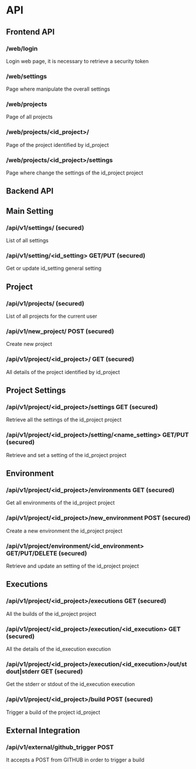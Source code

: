 # API

## Frontend API

### /web/login

Login web page, it is necessary to retrieve a security token 

### /web/settings 

Page where manipulate the overall settings

### /web/projects 

Page of all projects

### /web/projects/<id_project>/ 

Page of the project identified by id_project

### /web/projects/<id_project>/settings 

Page where change the settings of the id_project project



## Backend API

## Main Setting

### /api/v1/settings/ (secured)

List of all settings

### /api/v1/setting/<id_setting> GET/PUT (secured)

Get or update id_setting general setting


## Project

### /api/v1/projects/ (secured)

List of all projects for the current user

### /api/v1/new_project/<name> POST (secured)

Create new project

### /api/v1/project/<id_project>/ GET (secured)

All details of the project identified by id_project


## Project Settings

### /api/v1/project/<id_project>/settings GET (secured)

Retrieve all the settings of the id_project project

### /api/v1/project/<id_project>/setting/<name_setting> GET/PUT (secured)

Retrieve and set a setting of the id_project project


## Environment 

### /api/v1/project/<id_project>/environments GET (secured)

Get all environments of the id_project project

### /api/v1/project/<id_project>/new_environment POST (secured)

Create a new environment the id_project project

### /api/v1/project/environment/<id_environment> GET/PUT/DELETE (secured)

Retrieve and update an setting of the id_project project


## Executions

### /api/v1/project/<id_project>/executions GET (secured)

All the builds of the id_project project

### /api/v1/project/<id_project>/execution/<id_execution> GET (secured)

All the details of the id_execution execution

### /api/v1/project/<id_project>/execution/<id_execution>/out/stdout|stderr GET (secured)

Get the stderr or stdout of the id_execution execution

### /api/v1/project/<id_project>/build POST (secured)

Trigger a build of the project id_project


## External Integration

### /api/v1/external/github_trigger POST

It accepts a POST from GITHUB in order to trigger a build
